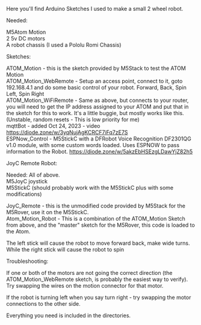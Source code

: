 Here you'll find Arduino Sketches I used to make a small 2 wheel robot.  

Needed:  

M5Atom Motion  
2 5v DC motors  
A robot chassis (I used a Pololu Romi Chassis)  

Sketches:  

ATOM_Motion - this is the sketch provided by M5Stack to test the ATOM Motion  
ATOM_Motion_WebRemote - Setup an access point, connect to it, goto 192.168.4.1 and do some basic control of your robot. Forward, Back, Spin Left, Spin Right  
ATOM_Motion_WiFiRemote - Same as above, but connects to your router, you will need to get the IP address assigned to your ATOM and put that in the sketch for this to work.  It's a little buggie, but mostly works like this. (Unstable, random resets - This is low priority for me)  
mqttBot - added Oct 24, 2023 - video https://diode.zone/w/3yqNujAgKCRCF7iFq7zE7S  
ESPNow_Control - M5StickC with a DFRobot Voice Recognition DF2301QG v1.0 module, with some custom words loaded. Uses ESPNOW to pass information to the Robot. https://diode.zone/w/5akzEbHSEzgLDawYjZ82h5  

JoyC Remote Robot:

Needed:
All of above.  
M5JoyC joystick  
M5StickC (should probably work with the M5StickC plus with some modifications)  

JoyC_Remote - this is the unmodified code provided by M5Stack for the M5Rover, use it on the M5StickC.  
Atom_Motion_Robot - This is a combination of the ATOM_Motion Sketch from above, and the "master" sketch for the M5Rover, this code is loaded to the Atom.  

The left stick will cause the robot to move forward back, make wide turns.  
While the right stick will cause the robot to spin  

Troubleshooting:  

If one or both of the motors are not going the correct direction (the ATOM_Motion_WebRemote sketch, is probably the easiest way to verify). Try swapping the wires on the motion connector for that motor.  

If the robot is turning left when you say turn right - try swapping the motor connections to the other side.  

Everything you need is included in the directories.  


